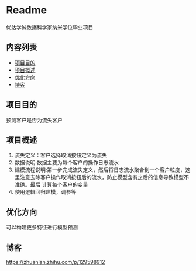 # Readme


优达学诚数据科学家纳米学位毕业项目


## 内容列表

- [项目目的](#项目目的)
- [项目概述](#项目概述)
- [优化方向](#优化方向)
- [博客](#博客)


## 项目目的
预测客户是否为流失客户

## 项目概述

1. 流失定义：客户选择取消按钮定义为流失 
2. 数据说明:数据主要为每个客户的操作日志流水 
3. 建模流程说明:第一步完成流失定义，然后将日志流水聚合到一个客户粒度，这里注意去除客户操作取消按钮后的流水，防止模型含有之后的信息导致模型不准确。最后 计算每个客户的变量 
4. 使用逻辑回归建模，调参等

## 优化方向

可以构建更多特征进行模型预测

## 博客

 https://zhuanlan.zhihu.com/p/129598912


